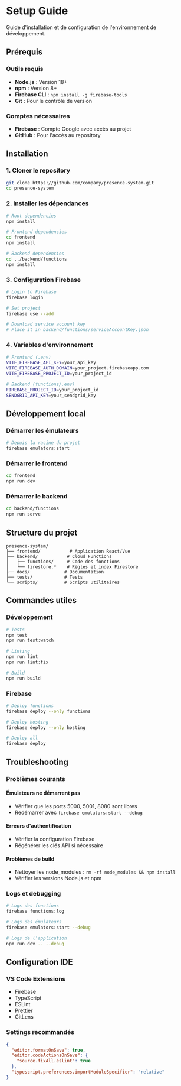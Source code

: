 # Setup Guide

Guide d'installation et de configuration de l'environnement de développement.

## Prérequis

### Outils requis
- **Node.js** : Version 18+ 
- **npm** : Version 8+
- **Firebase CLI** : `npm install -g firebase-tools`
- **Git** : Pour le contrôle de version

### Comptes nécessaires
- **Firebase** : Compte Google avec accès au projet
- **GitHub** : Pour l'accès au repository

## Installation

### 1. Cloner le repository
```bash
git clone https://github.com/company/presence-system.git
cd presence-system
```

### 2. Installer les dépendances
```bash
# Root dependencies
npm install

# Frontend dependencies
cd frontend
npm install

# Backend dependencies
cd ../backend/functions
npm install
```

### 3. Configuration Firebase
```bash
# Login to Firebase
firebase login

# Set project
firebase use --add

# Download service account key
# Place it in backend/functions/serviceAccountKey.json
```

### 4. Variables d'environnement
```bash
# Frontend (.env)
VITE_FIREBASE_API_KEY=your_api_key
VITE_FIREBASE_AUTH_DOMAIN=your_project.firebaseapp.com
VITE_FIREBASE_PROJECT_ID=your_project_id

# Backend (functions/.env)
FIREBASE_PROJECT_ID=your_project_id
SENDGRID_API_KEY=your_sendgrid_key
```

## Développement local

### Démarrer les émulateurs
```bash
# Depuis la racine du projet
firebase emulators:start
```

### Démarrer le frontend
```bash
cd frontend
npm run dev
```

### Démarrer le backend
```bash
cd backend/functions
npm run serve
```

## Structure du projet

```
presence-system/
├── frontend/           # Application React/Vue
├── backend/           # Cloud Functions
│   ├── functions/     # Code des fonctions
│   └── firestore.*    # Règles et index Firestore
├── docs/             # Documentation
├── tests/            # Tests
└── scripts/          # Scripts utilitaires
```

## Commandes utiles

### Développement
```bash
# Tests
npm test
npm run test:watch

# Linting
npm run lint
npm run lint:fix

# Build
npm run build
```

### Firebase
```bash
# Deploy functions
firebase deploy --only functions

# Deploy hosting
firebase deploy --only hosting

# Deploy all
firebase deploy
```

## Troubleshooting

### Problèmes courants

#### Émulateurs ne démarrent pas
- Vérifier que les ports 5000, 5001, 8080 sont libres
- Redémarrer avec `firebase emulators:start --debug`

#### Erreurs d'authentification
- Vérifier la configuration Firebase
- Régénérer les clés API si nécessaire

#### Problèmes de build
- Nettoyer les node_modules : `rm -rf node_modules && npm install`
- Vérifier les versions Node.js et npm

### Logs et debugging
```bash
# Logs des fonctions
firebase functions:log

# Logs des émulateurs
firebase emulators:start --debug

# Logs de l'application
npm run dev -- --debug
```

## Configuration IDE

### VS Code Extensions
- Firebase
- TypeScript
- ESLint
- Prettier
- GitLens

### Settings recommandés
```json
{
  "editor.formatOnSave": true,
  "editor.codeActionsOnSave": {
    "source.fixAll.eslint": true
  },
  "typescript.preferences.importModuleSpecifier": "relative"
}
```